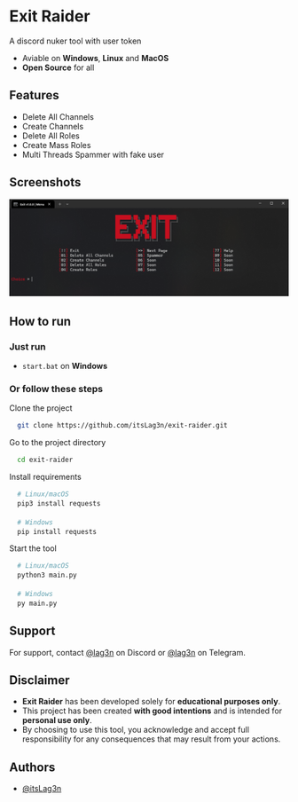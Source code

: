 
# Exit Raider

A discord nuker tool with user token

- Aviable on **Windows**, **Linux** and **MacOS**
- **Open Source** for all


## Features

- Delete All Channels
- Create Channels
- Delete All Roles
- Create Mass Roles
- Multi Threads Spammer with fake user


## Screenshots

![Menu 1](https://raw.githubusercontent.com/itsLag3n/exit-raider/refs/heads/main/assets/menu1.png)


## How to run

### Just run
- `start.bat` on **Windows**

### Or follow these steps
Clone the project

```bash
  git clone https://github.com/itsLag3n/exit-raider.git
```

Go to the project directory

```bash
  cd exit-raider
```

Install requirements

```bash
  # Linux/macOS
  pip3 install requests

  # Windows
  pip install requests
```

Start the tool

```bash
  # Linux/macOS
  python3 main.py

  # Windows
  py main.py
```


## Support

For support, contact [@lag3n](https://discord.com/channels/@me) on Discord or [@lag3n](https://lag3n.t.me) on Telegram.


## Disclaimer

- **Exit Raider** has been developed solely for **educational purposes only**.
- This project has been created **with good intentions** and is intended for **personal use only**.
- By choosing to use this tool, you acknowledge and accept full responsibility for any consequences that may result from your actions.


## Authors

- [@itsLag3n](https://www.github.com/itsLag3n)
